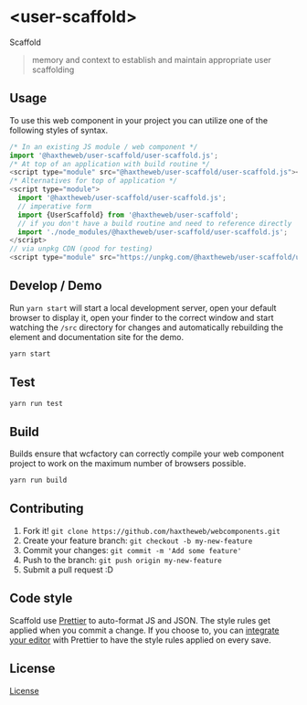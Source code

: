 # &lt;user-scaffold&gt;

Scaffold
> memory and context to establish and maintain appropriate user scaffolding

## Usage
To use this web component in your project you can utilize one of the following styles of syntax.

```js
/* In an existing JS module / web component */
import '@haxtheweb/user-scaffold/user-scaffold.js';
/* At top of an application with build routine */
<script type="module" src="@haxtheweb/user-scaffold/user-scaffold.js"></script>
/* Alternatives for top of application */
<script type="module">
  import '@haxtheweb/user-scaffold/user-scaffold.js';
  // imperative form
  import {UserScaffold} from '@haxtheweb/user-scaffold';
  // if you don't have a build routine and need to reference directly
  import './node_modules/@haxtheweb/user-scaffold/user-scaffold.js';
</script>
// via unpkg CDN (good for testing)
<script type="module" src="https://unpkg.com/@haxtheweb/user-scaffold/user-scaffold.js"></script>
```

## Develop / Demo
Run `yarn start` will start a local development server, open your default browser to display it, open your finder to the correct window and start watching the `/src` directory for changes and automatically rebuilding the element and documentation site for the demo.
```bash
yarn start
```

## Test

```bash
yarn run test
```

## Build
Builds ensure that wcfactory can correctly compile your web component project to
work on the maximum number of browsers possible.
```bash
yarn run build
```

## Contributing

1. Fork it! `git clone https://github.com/haxtheweb/webcomponents.git`
2. Create your feature branch: `git checkout -b my-new-feature`
3. Commit your changes: `git commit -m 'Add some feature'`
4. Push to the branch: `git push origin my-new-feature`
5. Submit a pull request :D

## Code style

Scaffold  use [Prettier][prettier] to auto-format JS and JSON.  The style rules get applied when you commit a change.  If you choose to, you can [integrate your editor][prettier-ed] with Prettier to have the style rules applied on every save.

[prettier]: https://github.com/prettier/prettier/
[prettier-ed]: https://github.com/prettier/prettier/#editor-integration
[polyserve]: https://github.com/Polymer/polyserve
[web-component-tester]: https://github.com/Polymer/web-component-tester

## License
[ License](http://opensource.org/licenses/)